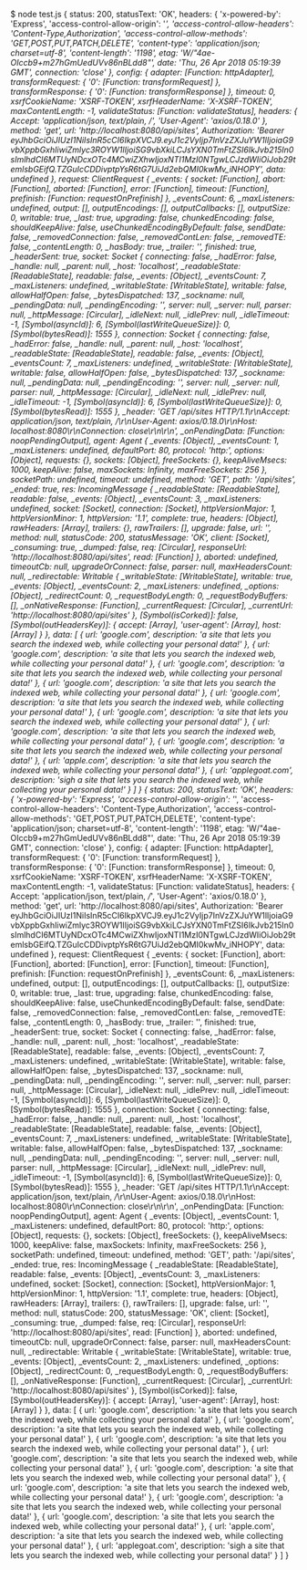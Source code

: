 $ node test.js
{ status: 200,
  statusText: 'OK',
  headers:
   { 'x-powered-by': 'Express',
     'access-control-allow-origin': '*',
     'access-control-allow-headers': 'Content-Type,Authorization',
     'access-control-allow-methods': 'GET,POST,PUT,PATCH,DELETE',
     'content-type': 'application/json; charset=utf-8',
     'content-length': '1198',
     etag: 'W/"4ae-OIccb9+m27hGmUedUVv86nBLdd8"',
     date: 'Thu, 26 Apr 2018 05:19:39 GMT',
     connection: 'close' },
  config:
   { adapter: [Function: httpAdapter],
     transformRequest: { '0': [Function: transformRequest] },
     transformResponse: { '0': [Function: transformResponse] },
     timeout: 0,
     xsrfCookieName: 'XSRF-TOKEN',
     xsrfHeaderName: 'X-XSRF-TOKEN',
     maxContentLength: -1,
     validateStatus: [Function: validateStatus],
     headers:
      { Accept: 'application/json, text/plain, */*',
        'User-Agent': 'axios/0.18.0' },
     method: 'get',
     url: 'http://localhost:8080/api/sites',
     Authorization: 'Bearer eyJhbGciOiJIUzI1NiIsInR5cCI6IkpXVCJ9.eyJ1c2VyIjp7InVzZXJuYW1lIjoiaG9vbXppbGxhIiwiZmlyc3ROYW1lIjoiSG9vbXkiLCJsYXN0TmFtZSI6IkJvb215In0sImlhdCI6MTUyNDcxOTc4MCwiZXhwIjoxNTI1MzI0NTgwLCJzdWIiOiJob29temlsbGEifQ.TZGuIcCDDivptpYsR6tG7UiJd2ebQMI0kwMv_iNHOPY',
     data: undefined },
  request:
   ClientRequest {
     _events:
      { socket: [Function],
        abort: [Function],
        aborted: [Function],
        error: [Function],
        timeout: [Function],
        prefinish: [Function: requestOnPrefinish] },
     _eventsCount: 6,
     _maxListeners: undefined,
     output: [],
     outputEncodings: [],
     outputCallbacks: [],
     outputSize: 0,
     writable: true,
     _last: true,
     upgrading: false,
     chunkedEncoding: false,
     shouldKeepAlive: false,
     useChunkedEncodingByDefault: false,
     sendDate: false,
     _removedConnection: false,
     _removedContLen: false,
     _removedTE: false,
     _contentLength: 0,
     _hasBody: true,
     _trailer: '',
     finished: true,
     _headerSent: true,
     socket:
      Socket {
        connecting: false,
        _hadError: false,
        _handle: null,
        _parent: null,
        _host: 'localhost',
        _readableState: [ReadableState],
        readable: false,
        _events: [Object],
        _eventsCount: 7,
        _maxListeners: undefined,
        _writableState: [WritableState],
        writable: false,
        allowHalfOpen: false,
        _bytesDispatched: 137,
        _sockname: null,
        _pendingData: null,
        _pendingEncoding: '',
        server: null,
        _server: null,
        parser: null,
        _httpMessage: [Circular],
        _idleNext: null,
        _idlePrev: null,
        _idleTimeout: -1,
        [Symbol(asyncId)]: 6,
        [Symbol(lastWriteQueueSize)]: 0,
        [Symbol(bytesRead)]: 1555 },
     connection:
      Socket {
        connecting: false,
        _hadError: false,
        _handle: null,
        _parent: null,
        _host: 'localhost',
        _readableState: [ReadableState],
        readable: false,
        _events: [Object],
        _eventsCount: 7,
        _maxListeners: undefined,
        _writableState: [WritableState],
        writable: false,
        allowHalfOpen: false,
        _bytesDispatched: 137,
        _sockname: null,
        _pendingData: null,
        _pendingEncoding: '',
        server: null,
        _server: null,
        parser: null,
        _httpMessage: [Circular],
        _idleNext: null,
        _idlePrev: null,
        _idleTimeout: -1,
        [Symbol(asyncId)]: 6,
        [Symbol(lastWriteQueueSize)]: 0,
        [Symbol(bytesRead)]: 1555 },
     _header: 'GET /api/sites HTTP/1.1\r\nAccept: application/json, text/plain, */*\r\nUser-Agent: axios/0.18.0\r\nHost: localhost:8080\r\nConnection: close\r\n\r\n',
     _onPendingData: [Function: noopPendingOutput],
     agent:
      Agent {
        _events: [Object],
        _eventsCount: 1,
        _maxListeners: undefined,
        defaultPort: 80,
        protocol: 'http:',
        options: [Object],
        requests: {},
        sockets: [Object],
        freeSockets: {},
        keepAliveMsecs: 1000,
        keepAlive: false,
        maxSockets: Infinity,
        maxFreeSockets: 256 },
     socketPath: undefined,
     timeout: undefined,
     method: 'GET',
     path: '/api/sites',
     _ended: true,
     res:
      IncomingMessage {
        _readableState: [ReadableState],
        readable: false,
        _events: [Object],
        _eventsCount: 3,
        _maxListeners: undefined,
        socket: [Socket],
        connection: [Socket],
        httpVersionMajor: 1,
        httpVersionMinor: 1,
        httpVersion: '1.1',
        complete: true,
        headers: [Object],
        rawHeaders: [Array],
        trailers: {},
        rawTrailers: [],
        upgrade: false,
        url: '',
        method: null,
        statusCode: 200,
        statusMessage: 'OK',
        client: [Socket],
        _consuming: true,
        _dumped: false,
        req: [Circular],
        responseUrl: 'http://localhost:8080/api/sites',
        read: [Function] },
     aborted: undefined,
     timeoutCb: null,
     upgradeOrConnect: false,
     parser: null,
     maxHeadersCount: null,
     _redirectable:
      Writable {
        _writableState: [WritableState],
        writable: true,
        _events: [Object],
        _eventsCount: 2,
        _maxListeners: undefined,
        _options: [Object],
        _redirectCount: 0,
        _requestBodyLength: 0,
        _requestBodyBuffers: [],
        _onNativeResponse: [Function],
        _currentRequest: [Circular],
        _currentUrl: 'http://localhost:8080/api/sites' },
     [Symbol(isCorked)]: false,
     [Symbol(outHeadersKey)]: { accept: [Array], 'user-agent': [Array], host: [Array] } },
  data:
   [ { url: 'google.com',
       description: 'a site that lets you search the indexed web, while collecting your personal data!' },
     { url: 'google.com',
       description: 'a site that lets you search the indexed web, while collecting your personal data!' },
     { url: 'google.com',
       description: 'a site that lets you search the indexed web, while collecting your personal data!' },
     { url: 'google.com',
       description: 'a site that lets you search the indexed web, while collecting your personal data!' },
     { url: 'google.com',
       description: 'a site that lets you search the indexed web, while collecting your personal data!' },
     { url: 'google.com',
       description: 'a site that lets you search the indexed web, while collecting your personal data!' },
     { url: 'google.com',
       description: 'a site that lets you search the indexed web, while collecting your personal data!' },
     { url: 'google.com',
       description: 'a site that lets you search the indexed web, while collecting your personal data!' },
     { url: 'apple.com',
       description: 'a site that lets you search the indexed web, while collecting your personal data!' },
     { url: 'applegoat.com',
       description: 'sigh a site that lets you search the indexed web, while collecting your personal data!' } ] }
{ status: 200,
  statusText: 'OK',
  headers:
   { 'x-powered-by': 'Express',
     'access-control-allow-origin': '*',
     'access-control-allow-headers': 'Content-Type,Authorization',
     'access-control-allow-methods': 'GET,POST,PUT,PATCH,DELETE',
     'content-type': 'application/json; charset=utf-8',
     'content-length': '1198',
     etag: 'W/"4ae-OIccb9+m27hGmUedUVv86nBLdd8"',
     date: 'Thu, 26 Apr 2018 05:19:39 GMT',
     connection: 'close' },
  config:
   { adapter: [Function: httpAdapter],
     transformRequest: { '0': [Function: transformRequest] },
     transformResponse: { '0': [Function: transformResponse] },
     timeout: 0,
     xsrfCookieName: 'XSRF-TOKEN',
     xsrfHeaderName: 'X-XSRF-TOKEN',
     maxContentLength: -1,
     validateStatus: [Function: validateStatus],
     headers:
      { Accept: 'application/json, text/plain, */*',
        'User-Agent': 'axios/0.18.0' },
     method: 'get',
     url: 'http://localhost:8080/api/sites',
     Authorization: 'Bearer eyJhbGciOiJIUzI1NiIsInR5cCI6IkpXVCJ9.eyJ1c2VyIjp7InVzZXJuYW1lIjoiaG9vbXppbGxhIiwiZmlyc3ROYW1lIjoiSG9vbXkiLCJsYXN0TmFtZSI6IkJvb215In0sImlhdCI6MTUyNDcxOTc4MCwiZXhwIjoxNTI1MzI0NTgwLCJzdWIiOiJob29temlsbGEifQ.TZGuIcCDDivptpYsR6tG7UiJd2ebQMI0kwMv_iNHOPY',
     data: undefined },
  request:
   ClientRequest {
     _events:
      { socket: [Function],
        abort: [Function],
        aborted: [Function],
        error: [Function],
        timeout: [Function],
        prefinish: [Function: requestOnPrefinish] },
     _eventsCount: 6,
     _maxListeners: undefined,
     output: [],
     outputEncodings: [],
     outputCallbacks: [],
     outputSize: 0,
     writable: true,
     _last: true,
     upgrading: false,
     chunkedEncoding: false,
     shouldKeepAlive: false,
     useChunkedEncodingByDefault: false,
     sendDate: false,
     _removedConnection: false,
     _removedContLen: false,
     _removedTE: false,
     _contentLength: 0,
     _hasBody: true,
     _trailer: '',
     finished: true,
     _headerSent: true,
     socket:
      Socket {
        connecting: false,
        _hadError: false,
        _handle: null,
        _parent: null,
        _host: 'localhost',
        _readableState: [ReadableState],
        readable: false,
        _events: [Object],
        _eventsCount: 7,
        _maxListeners: undefined,
        _writableState: [WritableState],
        writable: false,
        allowHalfOpen: false,
        _bytesDispatched: 137,
        _sockname: null,
        _pendingData: null,
        _pendingEncoding: '',
        server: null,
        _server: null,
        parser: null,
        _httpMessage: [Circular],
        _idleNext: null,
        _idlePrev: null,
        _idleTimeout: -1,
        [Symbol(asyncId)]: 6,
        [Symbol(lastWriteQueueSize)]: 0,
        [Symbol(bytesRead)]: 1555 },
     connection:
      Socket {
        connecting: false,
        _hadError: false,
        _handle: null,
        _parent: null,
        _host: 'localhost',
        _readableState: [ReadableState],
        readable: false,
        _events: [Object],
        _eventsCount: 7,
        _maxListeners: undefined,
        _writableState: [WritableState],
        writable: false,
        allowHalfOpen: false,
        _bytesDispatched: 137,
        _sockname: null,
        _pendingData: null,
        _pendingEncoding: '',
        server: null,
        _server: null,
        parser: null,
        _httpMessage: [Circular],
        _idleNext: null,
        _idlePrev: null,
        _idleTimeout: -1,
        [Symbol(asyncId)]: 6,
        [Symbol(lastWriteQueueSize)]: 0,
        [Symbol(bytesRead)]: 1555 },
     _header: 'GET /api/sites HTTP/1.1\r\nAccept: application/json, text/plain, */*\r\nUser-Agent: axios/0.18.0\r\nHost: localhost:8080\r\nConnection: close\r\n\r\n',
     _onPendingData: [Function: noopPendingOutput],
     agent:
      Agent {
        _events: [Object],
        _eventsCount: 1,
        _maxListeners: undefined,
        defaultPort: 80,
        protocol: 'http:',
        options: [Object],
        requests: {},
        sockets: [Object],
        freeSockets: {},
        keepAliveMsecs: 1000,
        keepAlive: false,
        maxSockets: Infinity,
        maxFreeSockets: 256 },
     socketPath: undefined,
     timeout: undefined,
     method: 'GET',
     path: '/api/sites',
     _ended: true,
     res:
      IncomingMessage {
        _readableState: [ReadableState],
        readable: false,
        _events: [Object],
        _eventsCount: 3,
        _maxListeners: undefined,
        socket: [Socket],
        connection: [Socket],
        httpVersionMajor: 1,
        httpVersionMinor: 1,
        httpVersion: '1.1',
        complete: true,
        headers: [Object],
        rawHeaders: [Array],
        trailers: {},
        rawTrailers: [],
        upgrade: false,
        url: '',
        method: null,
        statusCode: 200,
        statusMessage: 'OK',
        client: [Socket],
        _consuming: true,
        _dumped: false,
        req: [Circular],
        responseUrl: 'http://localhost:8080/api/sites',
        read: [Function] },
     aborted: undefined,
     timeoutCb: null,
     upgradeOrConnect: false,
     parser: null,
     maxHeadersCount: null,
     _redirectable:
      Writable {
        _writableState: [WritableState],
        writable: true,
        _events: [Object],
        _eventsCount: 2,
        _maxListeners: undefined,
        _options: [Object],
        _redirectCount: 0,
        _requestBodyLength: 0,
        _requestBodyBuffers: [],
        _onNativeResponse: [Function],
        _currentRequest: [Circular],
        _currentUrl: 'http://localhost:8080/api/sites' },
     [Symbol(isCorked)]: false,
     [Symbol(outHeadersKey)]: { accept: [Array], 'user-agent': [Array], host: [Array] } },
  data:
   [ { url: 'google.com',
       description: 'a site that lets you search the indexed web, while collecting your personal data!' },
     { url: 'google.com',
       description: 'a site that lets you search the indexed web, while collecting your personal data!' },
     { url: 'google.com',
       description: 'a site that lets you search the indexed web, while collecting your personal data!' },
     { url: 'google.com',
       description: 'a site that lets you search the indexed web, while collecting your personal data!' },
     { url: 'google.com',
       description: 'a site that lets you search the indexed web, while collecting your personal data!' },
     { url: 'google.com',
       description: 'a site that lets you search the indexed web, while collecting your personal data!' },
     { url: 'google.com',
       description: 'a site that lets you search the indexed web, while collecting your personal data!' },
     { url: 'google.com',
       description: 'a site that lets you search the indexed web, while collecting your personal data!' },
     { url: 'apple.com',
       description: 'a site that lets you search the indexed web, while collecting your personal data!' },
     { url: 'applegoat.com',
       description: 'sigh a site that lets you search the indexed web, while collecting your personal data!' } ] }
